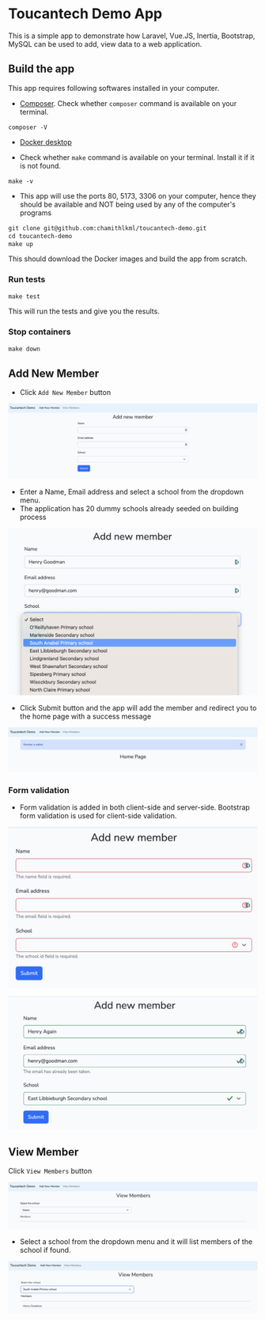 # Toucantech Demo App

This is a simple app to demonstrate how Laravel, Vue.JS, Inertia, Bootstrap, MySQL can be used to add, view data to a web application.

## Build the app


This app requires following softwares installed in your computer.
- [Composer](https://getcomposer.org/download/). Check whether `composer` command is available on your terminal.
```
composer -V
```

- [Docker desktop](https://www.docker.com/products/docker-desktop/)

- Check whether `make` command is available on your terminal. Install it if it is not found.
```
make -v
```
- This app will use the ports 80, 5173, 3306 on your computer, hence they should be available and NOT being used by any of the computer's programs
```
git clone git@github.com:chamithlkml/toucantech-demo.git
cd toucantech-demo
make up
```
This should download the Docker images and build the app from scratch.

### Run tests
```
make test
```
This will run the tests and give you the results.

### Stop containers
```
make down
```

## Add New Member
- Click `Add New Member` button

![Add new member page](screenshots/add-new-member.png)
- Enter a Name, Email address and select a school from the dropdown menu.
- The application has 20 dummy schools already seeded on building process

![Fill Add new member form](screenshots/fill-add-new-member.png)
- Click Submit button and the app will add the member and redirect you to the home page with a success message

![Success message](screenshots/add-confirmation.png)

### Form validation
- Form validation is added in both client-side and server-side. Bootstrap form validation is used for client-side validation.

![Client-side validation](screenshots/form-validation-1.png)

![Server-side validation](screenshots/server-side-validation.png)

## View Member
Click `View Members` button

![View Members Page](screenshots/view-members-page.png)

- Select a school from the dropdown menu and it will list members of the school if found.

![View Members](screenshots/view-members.png)